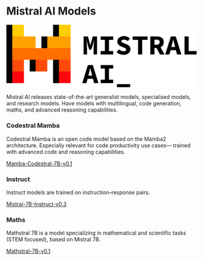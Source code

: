# Mistral AI Models

![Alt text](mistralAIlogo.png "Mistral AI logo")



Mistral AI  releases state-of-the-art generalist models, specialised models, and research models. Have models with  multilingual, code generation, maths, and advanced reasoning capabilities.



### Codestral Mamba
Codestral Mamba is an open code model based on the Mamba2 architecture.
Especially relevant for code productivity use cases— trained with advanced code and reasoning capabilities.



[Mamba-Codestral-7B-v0.1](https://huggingface.co/mistralai/Mamba-Codestral-7B-v0.1)


### Instruct

Instruct models are trained on instruction–response pairs.



[Mistral-7B-Instruct-v0.3](https://huggingface.co/mistralai/Mistral-7B-Instruct-v0.3)



### Maths

Mathstral 7B is a model specializing in mathematical and scientific tasks (STEM focused), based on Mistral 7B.


[Mathstral-7B-v0.1](https://huggingface.co/mistralai/Mathstral-7B-v0.1)
